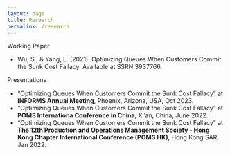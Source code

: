 ```yaml
---
layout: page
title: Research
permalink: /research
---
```



Working Paper
* Wu, S., & Yang, L. (2021). Optimizing Queues When Customers Commit the Sunk Cost Fallacy. Available at SSRN 3937766.

Presentations
* “Optimizing Queues When Customers Commit the Sunk Cost Fallacy” at **INFORMS Annual Meeting**, Phoenix, Arizona, USA, Oct 2023.
* “Optimizing Queues When Customers Commit the Sunk Cost Fallacy” at **POMS Internationa Conference in China**, Xi’an, China, June 2022.
* “Optimizing Queues When Customers Commit the Sunk Cost Fallacy” at **The 12th Production and Operations Management Society - Hong Kong Chapter International Conference (POMS HK)**, Hong Kong SAR, Jan 2022.
